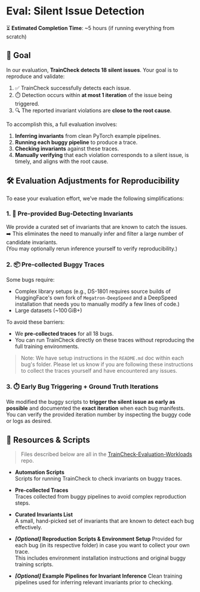 # Eval: Silent Issue Detection

⏳ **Estimated Completion Time**: ~5 hours (if running everything from scratch)

## 🎯 Goal

In our evaluation, **TrainCheck detects 18 silent issues**. Your goal is to reproduce and validate:

1. ✅ TrainCheck successfully detects each issue.  
2. ⏱️ Detection occurs within **at most 1 iteration** of the issue being triggered.  
3. 🔍 The reported invariant violations are **close to the root cause**.

To accomplish this, a full evaluation involves:
1. **Inferring invariants** from clean PyTorch example pipelines.
2. **Running each buggy pipeline** to produce a trace.
3. **Checking invariants** against these traces.
4. **Manually verifying** that each violation corresponds to a silent issue, is timely, and aligns with the root cause.

## 🛠️ Evaluation Adjustments for Reproducibility

To ease your evaluation effort, we’ve made the following simplifications:

### 1. 🧪 Pre-provided Bug-Detecting Invariants
We provide a curated set of invariants that are known to catch the issues.  
➡️ This eliminates the need to manually infer and filter a large number of candidate invariants.  
(You may optionally rerun inference yourself to verify reproducibility.)

### 2. 📦 Pre-collected Buggy Traces
Some bugs require:
- Complex library setups (e.g., DS-1801 requires source builds of HuggingFace's own fork of `Megatron-DeepSpeed` and a DeepSpeed installation that needs you to manually modify a few lines of code.)
- Large datasets (~100 GiB+)

To avoid these barriers:
- We **pre-collected traces** for all 18 bugs.
- You can run TrainCheck directly on these traces without reproducing the full training environments.

> Note: We have setup instructions in the `README.md` doc within each bug's folder. Please let us know if you are following these instructions to collect the traces yourself and have encountered any issues.

### 3. ⏱️ Early Bug Triggering + Ground Truth Iterations
We modified the buggy scripts to **trigger the silent issue as early as possible** and documented the **exact iteration** when each bug manifests.  
You can verify the provided iteration number by inspecting the buggy code or logs as desired.

## 📂 Resources & Scripts

> Files described below are all in the [TrainCheck-Evaluation-Workloads](https://github.com/OrderLab/TrainCheck-Evaluation-Workloads/) repo.

- **Automation Scripts**  
  Scripts for running TrainCheck to check invariants on buggy traces.

- **Pre-collected Traces**  
  Traces collected from buggy pipelines to avoid complex reproduction steps.

- **Curated Invariants List**  
  A small, hand-picked set of invariants that are known to detect each bug effectively.

- ***[Optional]* Reproduction Scripts & Environment Setup**
  Provided for each bug (in its respective folder) in case you want to collect your own trace.  
  This includes environment installation instructions and original buggy training scripts.

- ***[Optional]* Example Pipelines for Invariant Inference**
  Clean training pipelines used for inferring relevant invariants prior to checking.